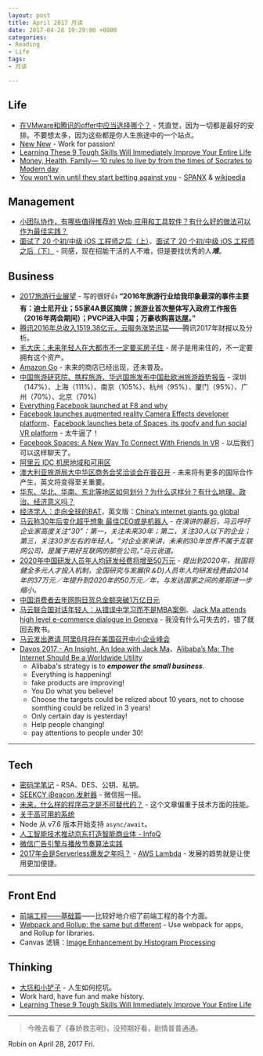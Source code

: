 ```yaml
---
layout: post
title: April 2017 月读
date: 2017-04-28 19:29:00 +0800
categories:
- Reading
- Life
tags:
- 月读

---
```


## Life

- [在VMware和腾讯的offer中应当选择哪个？](https://www.zhihu.com/question/55397210/answer/144568646) - 凭直觉，因为一切都是最好的安排。不要想太多，因为这些都是你人生旅途中的一个站点。
- [New New](http://katfukui.com/thoughts/newnew/) - Work for passion!
- [Learning These 9 Tough Skills Will Immediately Improve Your Entire Life](https://medium.com/the-mission/learning-these-9-tough-skills-will-pay-off-for-the-rest-of-your-life-f3ae97d8fb4c)
- [Money, Health, Family— 10 rules to live by from the times of Socrates to Modern day](https://medium.com/the-mission/money-health-family-10-rules-to-live-by-from-the-times-of-socrates-to-modern-day-c0e5c35f9c36)
- [You won’t win until they start betting against you](https://medium.com/the-mission/you-wont-win-until-they-start-betting-against-you-a97a3141690e) - [SPANX](http://www.spanx.com/) & [wikipedia](https://en.wikipedia.org/wiki/Spanx)

## Management

- [小团队协作，有哪些值得推荐的 Web 应用和工具软件？有什么好的做法可以作为最佳实践？](https://www.zhihu.com/question/19565116/answer/17315697)
- [面试了 20 个初/中级 iOS 工程师之后（上）](https://juejin.im/post/58cd1d3ab123db00532ae4f5)、[面试了 20 个初/中级 iOS 工程师之后（下）](https://juejin.im/post/58e21f23da2f60005fd5b4ec) - 同感，现在招能干活的人不难，但是要找优秀的人***难***。

## Business

- [2017旅游行业展望](http://www.travelweekly-china.com/54844) - 写的很好👍 **“2016年旅游行业给我印象最深的事件主要有：迪士尼开业；55家4A景区摘牌；旅游业首次整体写入政府工作报告 （2016年两会期间）；PVCP进入中国；万豪收购喜达屋。”**
- [腾讯2016年总收入1519.38亿元，云服务涨势迅猛](https://mp.weixin.qq.com/s?__biz=MzI4MjE3MTcwNA==&mid=2664335414&idx=1&sn=255803243fe94ff48ddf1a192de5254c)——腾讯2017年财报以及分析。
- [毛大庆：未来年轻人在大都市不一定要买房子住](http://finance.sina.com.cn/zl/china/2017-04-05/zl-ifycwymx3806176.shtml) - 房子是用来住的，不一定要拥有这个资产。
- [Amazon Go](https://www.amazon.com/b?node=16008589011) - 未来的商店已经出现，还未普及。
- [中国旅游研究院、携程旅游、华远国旅发布中国赴欧洲旅游趋势报告](http://www.travelweekly-china.com/56636?cid=eltrTWCDaily) - 深圳（147%）、上海（111%）、南京（105%）、杭州（95%）、厦门（95%）、广州（70%）、北京（70%)
- [Everything Facebook launched at F8 and why](https://techcrunch.com/gallery/facebook-f8-news/slide/)
- [Facebook launches augmented reality Camera Effects developer platform](https://techcrunch.com/2017/04/18/facebook-camera-effects-platform/)、[Facebook launches beta of Spaces, its goofy and fun social VR platform](https://techcrunch.com/2017/04/18/facebook-launches-beta-of-spaces-its-goofy-and-fun-social-vr-platform/) - 太牛逼了！
- [Facebook Spaces: A New Way To Connect With Friends In VR](https://newsroom.fb.com/news/2017/04/facebook-spaces/) - 以后我们可以这样聊天了。
- [阿里云 IDC 机房地域和可用区](https://help.aliyun.com/document_detail/40654.html)
- [澳大利亚旅游局大中华区商务会奖洽谈会在蓉召开](http://www.travelweekly-china.com/57047?cid=eltrTWCDaily) - 未来将有更多的国际合作产生，英文将变得至关重要。
- [华东、华北、华南、东北等地区如何划分？为什么这样分？有什么地理、政治、经济意义吗？](https://www.zhihu.com/question/20062534)
- [经济学人：走向全球的BAT](http://www.cnbeta.com/articles/tech/605991.htm)，英文版：[China’s internet giants go global](http://www.economist.com/news/business/21721203-tencent-leading-acquisition-spree-alibaba-close-second-chinas-internet-giants-go)
- [马云称30年后变化超乎想象 最佳CEO或是机器人](http://m.cnbeta.com/view/605969.htm) - *在演讲的最后，马云呼吁企业家高度关注“30”：第一，关注未来30年；第二，关注30人以下的企业；第三，关注30岁左右的年轻人。“对企业家来讲，未来的30年世界不属于互联网公司，是属于用好互联网的那些公司。”马云说道。*
- [2020年中国研发人员年人均研发经费将增至50万元](http://m.cnbeta.com/view/605883.htm) - *提出到2020年，我国将健全多元人才投入机制，全国研究与发展(R＆D)人员年人均研发经费由2014年的37万元／年提升到2020年的50万元／年，与发达国家之间的差距进一步缩小。*
- [中国消费者去年网购日货总金额突破1万亿日元](http://www.cnbeta.com/articles/tech/606547.htm)
- [马云联合国对话年轻人：从错误中学习而不是MBA案例](http://www.cnbeta.com/articles/tech/606391.htm)、[Jack Ma attends high level e-commerce dialogue in Geneva](http://news.xinhuanet.com/english/2017-04/26/c_136236539.htm) - 我没有什么可失去的，错了就回去教书。
- [马云发出邀请 阿里6月将在美国召开中小企业峰会](http://www.cnbeta.com/articles/tech/606299.htm)
- [Davos 2017 - An Insight, An Idea with Jack Ma](https://www.youtube.com/watch?v=WsQ7ysVt-0A)、[Alibaba’s Ma: The Internet Should Be a Worldwide Utility](http://fortune.com/2017/04/25/jack-ma-internet-worldwide-utility/)
	- Alibaba's strategy is to  ***empower the small business***. 
	- Everything is happening!
	- fake products are improving!	
	- You Do what you believe!
	- Choose the targets could be relized about 10 years, not to choose somthing could be relized in 3 years!
	- Only certain day is yesterday!
	- Help people changing!
	- pay attentions to people under 30!


----

## Tech

- [密码学笔记](http://www.ruanyifeng.com/blog/2006/12/notes_on_cryptography.html) - RSA、DES、公钥、私钥。
- [SEEKCY iBeacon 发射器](http://www.seekcy.com/) - 微信摇一摇。
- [​未来，什么样的程序员才是不可替代的？](https://mp.weixin.qq.com/s?__biz=MzA5Nzc4OTA1Mw==&mid=2659599126&idx=1&sn=07f889ee360440228fe89b581d03767c) - 这个文章偏重于技术方面的技能。
- [关于高可用的系统](http://coolshell.cn/articles/17459.html)
- Node 从 v7.6 版本开始支持 `async/await`。
- [人工智能技术推动京东打造智能商业体 - InfoQ](http://ppt.geekbang.org/slide/download/704/58f42fdfc3bc3.pdf/17)
- [微信广告引擎与播放节奏算法实践](http://pstatic.geekbang.org/pdf/58f45778db8ea.pdf?e=1492488981&token=eHNJKRTldoRsUX0uCP9M3icEhpbyh3VF9Nrk5UPM:1Cf7Bk-4XAvwJsrhN8404jKpzlE=)
- [2017年会是Serverless爆发之年吗？](https://mp.weixin.qq.com/s?__biz=MzA5Nzc4OTA1Mw==&mid=2659599151&idx=1&sn=e0c7d2de7e0bef3e79571c9b96989dcf) - [AWS Lambda](https://aws.amazon.com/cn/lambda/) - 发展的趋势就是让使用更加便捷。

----

## Front End

- [前端工程——基础篇](https://github.com/fouber/blog/issues/10)——比较好地介绍了前端工程的各个方面。
- [Webpack and Rollup: the same but different](https://medium.com/webpack/webpack-and-rollup-the-same-but-different-a41ad427058c) - Use webpack for apps, and Rollup for libraries.
- Canvas 滤镜：[Image Enhancement by Histogram Processing](http://hello13.net/projects/dip/filters.html)


## Thinking

- [大坑和小铲子](http://www.ruanyifeng.com/blog/2009/07/big_hole_and_little_shovel.html) - 人生如何挖坑。
- Work hard, have fun and make history.
- [Learning These 9 Tough Skills Will Immediately Improve Your Entire Life](https://medium.com/the-mission/learning-these-9-tough-skills-will-pay-off-for-the-rest-of-your-life-f3ae97d8fb4c)

----

> 今晚去看了《春娇救志明》，没预期好看，剧情普普通通。

Robin on April 28, 2017 Fri. 